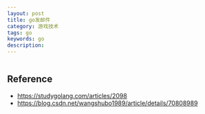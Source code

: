 ```yaml
---
layout: post
title: go发邮件
category: 游戏技术
tags: go
keywords: go
description: 
---
```


```

```

## Reference

* <https://studygolang.com/articles/2098>
* <https://blog.csdn.net/wangshubo1989/article/details/70808989>